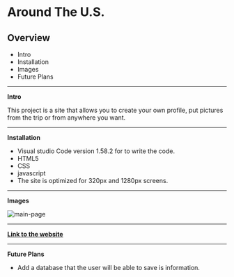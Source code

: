 # Around The U.S.

## Overview

* Intro
* Installation
* Images
* Future Plans	

-----------------------------------------------

**Intro**

This project is a site that allows you to create your own profile, put pictures from the trip or from anywhere you want.

-----------------------------------------------

**Installation**

* Visual studio Code version 1.58.2 for to write the code.
* HTML5
* CSS
* javascript
* The site is optimized for 320px and 1280px screens.

-----------------------------------------------

**Images**

![main-page](/images-for-Readme/main-page.png)

-----------------------------------------------

**[Link to the website](https://porat5528.github.io/web_project_4/)**

-----------------------------------------------

**Future Plans**

* Add a database that the user will be able to save is information.	